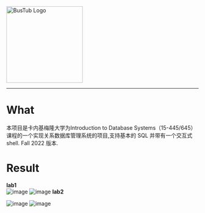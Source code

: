 <img src="logo/bustub-whiteborder.svg" alt="BusTub Logo" height="200">

-----------------
# What
本项目是卡内基梅隆大学为Introduction to Database Systems（15-445/645）课程的一个实现关系数据库管理系统的项目,支持基本的 SQL 并带有一个交互式 shell.
Fall 2022 版本.
# Result
**lab1**  
![image](https://github.com/jiangwel/bustub/assets/84135487/8d4b5fde-656f-4fe1-8b38-13513ee405e2)
![image](https://github.com/jiangwel/bustub/assets/84135487/deeb6af5-71cf-450b-9d3e-145494852ad7)
**lab2**  

![image](https://github.com/jiangwel/bustub/assets/84135487/840b2708-01d0-499c-9e10-68765b09c2ff)
![image](https://github.com/jiangwel/bustub/assets/84135487/07ba26a8-62f6-4132-b2f3-a30345227913)



